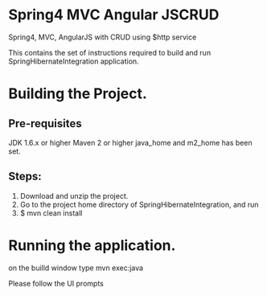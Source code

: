 # Spring4 MVC Angular JSCRUD
Spring4, MVC, AngularJS with CRUD using $http service


This contains the set of instructions required to build and run SpringHibernateIntegration application.

Building the Project.
====================

Pre-requisites
--------------
JDK 1.6.x or higher
Maven 2 or higher
java_home and m2_home has been set.

Steps:
------
1. Download and unzip the project.
2. Go to the project home directory of SpringHibernateIntegration, and run 
3. $ mvn clean install

Running the application.
========================

on the builld window type 
	mvn exec:java
		
Please follow the UI prompts


